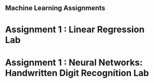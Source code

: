 ## Machine Learning Assignments

# Assignment 1 : Linear Regression Lab
# Assignment 1 : Neural Networks: Handwritten Digit Recognition Lab
